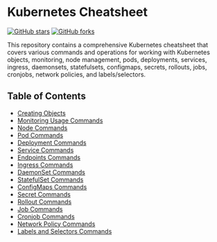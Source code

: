 # Kubernetes Cheatsheet

[![GitHub stars](https://img.shields.io/github/stars/your-username/repo-name.svg?style=social&label=Stars)](https://github.com/your-username/repo-name)
[![GitHub forks](https://img.shields.io/github/forks/your-username/repo-name.svg?style=social&label=Fork)](https://github.com/your-username/repo-name)

This repository contains a comprehensive Kubernetes cheatsheet that covers various commands and operations for working with Kubernetes objects, monitoring, node management, pods, deployments, services, ingress, daemonsets, statefulsets, configmaps, secrets, rollouts, jobs, cronjobs, network policies, and labels/selectors.

## Table of Contents

- [Creating Objects](#creating-objects)
- [Monitoring Usage Commands](#monitoring-usage-commands)
- [Node Commands](#node-commands)
- [Pod Commands](#pod-commands)
- [Deployment Commands](#deployment-commands)
- [Service Commands](#service-commands)
- [Endpoints Commands](#endpoints-commands)
- [Ingress Commands](#ingress-commands)
- [DaemonSet Commands](#daemonset-commands)
- [StatefulSet Commands](#statefulset-commands)
- [ConfigMaps Commands](#configmaps-commands)
- [Secret Commands](#secret-commands)
- [Rollout Commands](#rollout-commands)
- [Job Commands](#job-commands)
- [Cronjob Commands](#cronjob-commands)
- [Network Policy Commands](#network-policy-commands)
- [Labels and Selectors Commands](#labels-and-selectors-commands)
